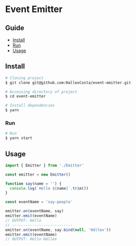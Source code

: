# Event Emitter

## Guide

- [Install](#install)
- [Run](#run)
- [Usage](#usage)

[](#install)

## Install

```sh
# Cloning project
$ git clone git@github.com:HallexCosta/event-emitter.git

# Accessing directory of project
$ cd event-emitter

# Install dependencies
$ yarn
```

### Run

[](#run)

```sh
# Run
$ yarn start
```

[](#usage)

## Usage

```javascript
import { Emitter } from './Emitter'

const emitter = new Emitter()

function say(name = '') {
  console.log(`Hello ${name}`.trim())
}

const eventName = 'say-people'

emitter.on(eventName, say)
emitter.emit(eventName)
// OUTPUT: Hello
// ---------------------------
emitter.on(eventName, say.bind(null, 'Hállex'))
emitter.emit(eventName)
// OUTPUT: Hello Hállex
```
